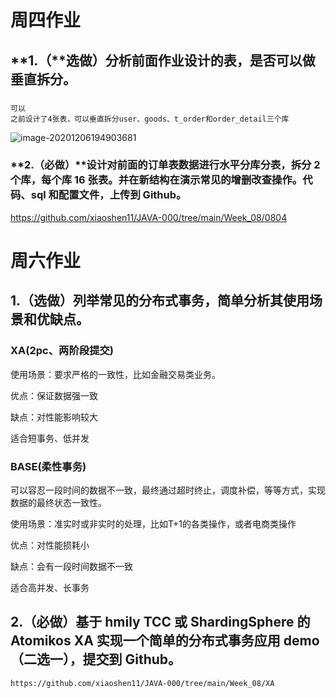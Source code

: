 # 周四作业

## **1.（**选做）分析前面作业设计的表，是否可以做垂直拆分。

### 

```
可以
之前设计了4张表，可以垂直拆分user、goods、t_order和order_detail三个库
```

![image-20201206194903681](C:\Users\34741\AppData\Roaming\Typora\typora-user-images\image-20201206194903681.png)





### **2.（必做）**设计对前面的订单表数据进行水平分库分表，拆分 2 个库，每个库 16 张表。并在新结构在演示常见的增删改查操作。代码、sql 和配置文件，上传到 Github。

https://github.com/xiaoshen11/JAVA-000/tree/main/Week_08/0804



# 周六作业

## 1.（选做）列举常见的分布式事务，简单分析其使用场景和优缺点。

### XA(2pc、两阶段提交)  

使用场景：要求严格的一致性，比如金融交易类业务。

优点：保证数据强一致

缺点：对性能影响较大

适合短事务、低并发

#### 

### BASE(柔性事务) 

可以容忍一段时间的数据不一致，最终通过超时终止，调度补偿，等等方式，实现数据的最终状态一致性。 

使用场景：准实时或非实时的处理，比如T+1的各类操作，或者电商类操作

优点：对性能损耗小

缺点：会有一段时间数据不一致

适合高并发、长事务



## 2.（必做）基于 hmily TCC 或 ShardingSphere 的 Atomikos XA 实现一个简单的分布式事务应用 demo（二选一），提交到 Github。

```
https://github.com/xiaoshen11/JAVA-000/tree/main/Week_08/XA
```

